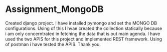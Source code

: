 # Assignment_MongoDB

Created django project.
I have installed pymongo and set the MONGO DB configurations.
Using of this I hvae created the collection statically because i am only concerntrated in fetching the data that is out main agenda.
I have used the two APIS for this project and implemented REST framework.
Using of postman i have tested the APIS.
Thank you.
